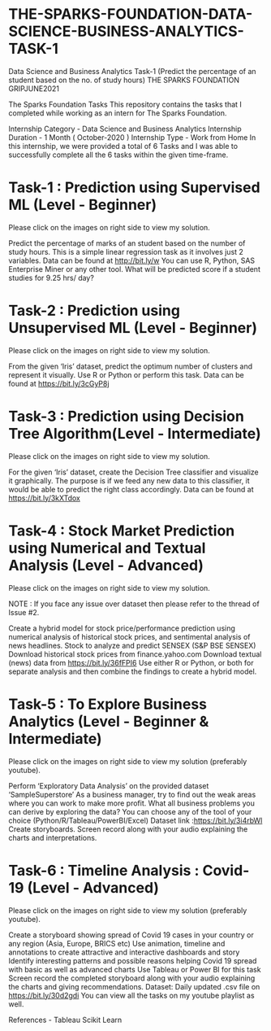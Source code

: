 # THE-SPARKS-FOUNDATION-DATA-SCIENCE-BUSINESS-ANALYTICS-TASK-1
Data Science and Business Analytics Task-1 (Predict the percentage of an student based on the no. of study hours) THE SPARKS FOUNDATION GRIPJUNE2021


The Sparks Foundation Tasks
This repository contains the tasks that I completed while working as an intern for The Sparks Foundation.

Internship Category - Data Science and Business Analytics
Internship Duration - 1 Month ( October-2020 )
Internship Type - Work from Home
In this internship, we were provided a total of 6 Tasks and I was able to successfully complete all the 6 tasks within the given time-frame.



# Task-1 : Prediction using Supervised ML (Level - Beginner)
Please click on the images on right side to view my solution.

Predict the percentage of marks of an student based on the number of study hours.
This is a simple linear regression task as it involves just 2 variables.
Data can be found at http://bit.ly/w
You can use R, Python, SAS Enterprise Miner or any other tool.
What will be predicted score if a student studies for 9.25 hrs/ day?


# Task-2 : Prediction using Unsupervised ML (Level - Beginner)
Please click on the images on right side to view my solution.

From the given ‘Iris’ dataset, predict the optimum number of clusters and represent it visually.
Use R or Python or perform this task.
Data can be found at https://bit.ly/3cGyP8j


# Task-3 : Prediction using Decision Tree Algorithm(Level - Intermediate)
Please click on the images on right side to view my solution.

For the given ‘Iris’ dataset, create the Decision Tree classifier and visualize it graphically.
The purpose is if we feed any new data to this classifier, it would be able to predict the right class accordingly.
Data can be found at https://bit.ly/3kXTdox


# Task-4 : Stock Market Prediction using Numerical and Textual Analysis (Level - Advanced)
Please click on the images on right side to view my solution.

NOTE : If you face any issue over dataset then please refer to the thread of Issue #2.

Create a hybrid model for stock price/performance prediction using numerical analysis of historical stock prices, and sentimental analysis of news headlines.
Stock to analyze and predict SENSEX (S&P BSE SENSEX)
Download historical stock prices from finance.yahoo.com
Download textual (news) data from https://bit.ly/36fFPI6
Use either R or Python, or both for separate analysis and then combine the findings to create a hybrid model.


# Task-5 : To Explore Business Analytics (Level - Beginner & Intermediate)
Please click on the images on right side to view my solution (preferably youtube).

Perform ‘Exploratory Data Analysis’ on the provided dataset ‘SampleSuperstore’
As a business manager, try to find out the weak areas where you can work to make more profit.
What all business problems you can derive by exploring the data?
You can choose any of the tool of your choice (Python/R/Tableau/PowerBI/Excel)
Dataset link :https://bit.ly/3i4rbWl
Create storyboards. Screen record along with your audio explaining the charts and interpretations.


# Task-6 : Timeline Analysis : Covid-19 (Level - Advanced)
Please click on the images on right side to view my solution (preferably youtube).

Create a storyboard showing spread of Covid 19 cases in your country or any region (Asia, Europe, BRICS etc)
Use animation, timeline and annotations to create attractive and interactive dashboards and story
Identify interesting patterns and possible reasons helping Covid 19 spread with basic as well as advanced charts
Use Tableau or Power BI for this task
Screen record the completed storyboard along with your audio explaining the charts and giving recommendations.
Dataset: Daily updated .csv file on https://bit.ly/30d2gdi
You can view all the tasks on my youtube playlist as well.

References -
Tableau
Scikit Learn
